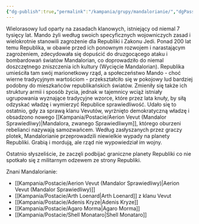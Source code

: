 ```yaml
---
{"dg-publish":true,"permalink":"/kampania/grupy/mandalorianie/","dgPassFrontmatter":true}
---
```


Wielorasowy lud oparty na zasadach klanowych, istniejący od niemal 7 tysięcy lat. Mando żyli według swoich specyficznych wojowniczych zasad i wielokrotnie stanowili zagrożenie dla Republiki i Zakonu Jedi. Ponad 200 lat temu Republika, w obawie przed ich ponownym rozwojem i narastającym zagrożeniem, zdecydowała się dopuścić do druzgocącego ataku i bombardowań światów Mandalorian, co doprowadziło do niemal doszczętnego zniszczenia ich kultury (Wycięcie Mandalorian). Republika umieściła tam swój marionetkowy rząd, a społeczeństwo Mando - choć wierne tradycyjnym wartościom - przekształciło się w pokojowy lud bardziej podobny do mieszkańców republikańskich światów. Zmieniły się także ich struktury armii i sposób życia, jednak w tajemnicy wciąż istniały ugrupowania wyznające tradycyjne wzorce, które przez lata knuły, by siłą odzyskać władzę i wymierzyć Republice sprawiedliwość. Udało się to ostatnio, gdy za sprawą klanu Vevutów, wyrżnięto demokratyczną władzę i obsadzono nowego [[Kampania/Postacie/Aerion Vevut (Mandalor Sprawiedliwy)\|Mandalora, zwanego Sprawiedliwym]], którego oburzeni rebelianci nazywają samozwańcem. Według zasłyszanych przez graczy plotek, Mandalorianie przeprowadzili niewielkie wypady na planety Republiki. Grabią i mordują, ale rząd nie wypowiedział im wojny.

Ostatnio słyszeliście, że zaczęli podbijać graniczne planety Republiki co nie spotkało się z militarnym odzewem ze strony Republiki.

Znani Mandalorianie:
- [[Kampania/Postacie/Aerion Vevut (Mandalor Sprawiedliwy)\|Aerion Vevut (Mandalor Sprawiedliwy)]]
- [[Kampania/Postacie/Arth Loenard\|Arth Loenard]] z klanu Vevut
- [[Kampania/Postacie/Adenis Kryze\|Adenis Kryze]]
- [[Kampania/Postacie/Agaro Morma\|Agaro Morma]]
- [[Kampania/Postacie/Shell Monataro\|Shell Monataro]]